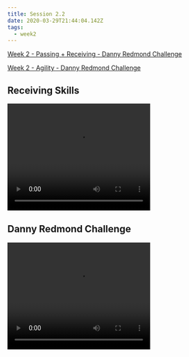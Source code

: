 ```yaml
---
title: Session 2.2
date: 2020-03-29T21:44:04.142Z
tags:
  - week2
---
```

[Week 2 - Passing + Receiving - Danny Redmond Challenge ](https://res.cloudinary.com/jenko/image/upload/v1585511954/tns-lockdown-activities/week2/session2/Technical_Session_2_ornvll.pdf)

[Week 2 - Agility - Danny Redmond Challenge ](https://res.cloudinary.com/jenko/image/upload/v1585511954/tns-lockdown-activities/week2/session2/Technical_Session_2_ornvll.pdf)

## Receiving Skills

<video width="320" height="240" controls>
    <source src="https://res.cloudinary.com/jenko/video/upload/v1585512013/tns-lockdown-activities/week2/session2/receiving-skills_rlqw4i.mp4#t=0.1" type="video/mp4" />
    Your browser does not support the video tag.
</video>

## Danny Redmond Challenge

<video width="320" height="240" controls>
    <source src="https://res.cloudinary.com/jenko/video/upload/v1585512015/tns-lockdown-activities/week2/session2/danny-redmond-challenge_wfo9kg.mp4#t=0.1" type="video/mp4" />
    Your browser does not support the video tag.
</video>
